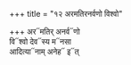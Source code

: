 +++
title = "१२ अरमतिरनर्वणो विश्वो"

+++
अर᳓मतिर् अनर्व᳓णो  
वि᳓श्वो देव᳓स्य म᳓नसा  
आदित्या᳓नाम् अनेह᳓ इ᳓त्